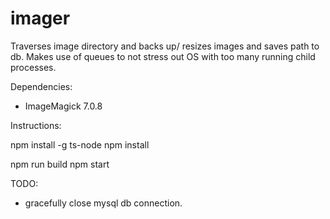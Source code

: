 # imager
Traverses image directory and backs up/ resizes images and saves path to db.
Makes use of queues to not stress out OS with too many running child processes.

Dependencies:
- ImageMagick 7.0.8

Instructions:

npm install -g ts-node
npm install

npm run build
npm start


TODO: 
- gracefully close mysql db connection.
